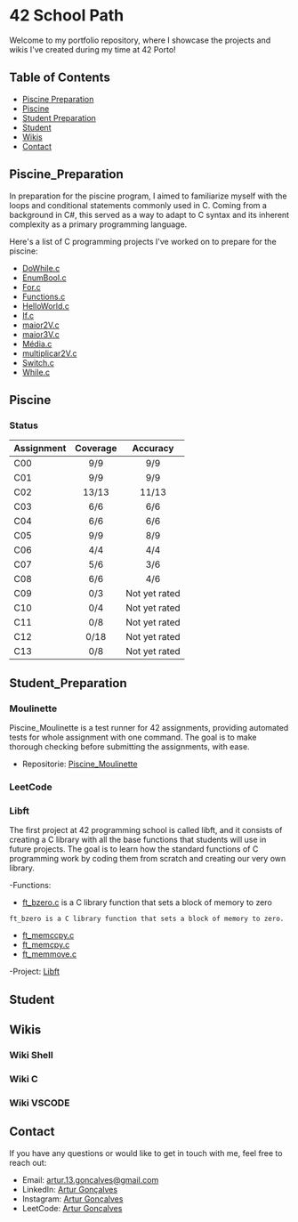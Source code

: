 # 42 School Path


Welcome to my portfolio repository, where I showcase the projects and wikis I've created during my time at 42 Porto!


## Table of Contents


- [Piscine Preparation](#piscine_preparation)
- [Piscine](#piscine)
- [Student Preparation](#student_preparation)
- [Student](#student)
- [Wikis](#wikis)
- [Contact](#contact)


## Piscine_Preparation


In preparation for the piscine program, I aimed to familiarize myself with the loops and conditional statements commonly used in C.
Coming from a background in C#, this served as a way to adapt to C syntax and its inherent complexity as a primary programming language.


Here's a list of C programming projects I've worked on to prepare for the piscine:

- [DoWhile.c](https://github.com/Arturg04/42/blob/main/Piscine_Preparation/DoWhile.c)
- [EnumBool.c](https://github.com/Arturg04/42/blob/main/Piscine_Preparation/EnumBool.c)
- [For.c](https://github.com/Arturg04/42/blob/main/Piscine_Preparation/For.c)
- [Functions.c](https://github.com/Arturg04/42/blob/main/Piscine_Preparation/Functions.c)
- [HelloWorld.c](https://github.com/Arturg04/42/blob/main/Piscine_Preparation/HelloWorld.c)
- [If.c](https://github.com/Arturg04/42/blob/main/Piscine_Preparation/If.c)
- [maior2V.c](https://github.com/Arturg04/42/blob/main/Piscine_Preparation/maior2V.c)
- [maior3V.c](https://github.com/Arturg04/42/blob/main/Piscine_Preparation/maior3V.c)
- [Média.c](https://github.com/Arturg04/42/blob/main/Piscine_Preparation/media.c)
- [multiplicar2V.c](https://github.com/Arturg04/42/blob/main/Piscine_Preparation/multiplicar2V.c)
- [Switch.c](https://github.com/Arturg04/42/blob/main/Piscine_Preparation/Switch.c)
- [While.c](https://github.com/Arturg04/42/blob/main/Piscine_Preparation/While.c)


## Piscine


### Status

| Assignment            | Coverage                   | Accuracy         |
| :-------------------- | :------------------------: | :--------------: |
| C00                   | 9/9                        | 9/9              |
| C01                   | 9/9                        | 9/9              |
| C02                   | 13/13                      | 11/13            |
| C03                   | 6/6                        | 6/6              |
| C04                   | 6/6                        | 6/6              |
| C05                   | 9/9                        | 8/9              |
| C06                   | 4/4                        | 4/4              |
| C07                   | 5/6                        | 3/6              |
| C08                   | 6/6                        | 4/6              |
| C09                   | 0/3                        | Not yet rated    |
| C10                   | 0/4                        | Not yet rated    |
| C11                   | 0/8                        | Not yet rated    |
| C12                   | 0/18                       | Not yet rated    |
| C13                   | 0/8                        | Not yet rated    |

## Student_Preparation


### Moulinette


Piscine_Moulinette is a test runner for 42 assignments, providing automated tests for whole assignment with one command. The goal is to make thorough checking before submitting the assignments, with ease.

 - Repositorie: [Piscine_Moulinette](https://github.com/Arturg04/Piscine_Moulinette)

### LeetCode

### Libft

The first project at 42 programming school is called libft, and it consists of creating a C library with all the base functions that students will use in future projects.
The goal is to learn how the standard functions of C programming work by coding them from scratch and creating our very own library.

-Functions:

- [ft_bzero.c](https://github.com/Arturg04/42/tree/main/Student_Preparation/Libft/srcs/ft_bzero.c) is a C library function that sets a block of memory to zero
```
ft_bzero is a C library function that sets a block of memory to zero.
``` 

- [ft_memccpy.c](https://github.com/Arturg04/42/tree/main/Student_Preparation/Libft/srcs/ft_memccpy.c)
- [ft_memcpy.c](https://github.com/Arturg04/42/tree/main/Student_Preparation/Libft/srcs/ft_memcpy.c)
- [ft_memmove.c](https://github.com/Arturg04/42/tree/main/Student_Preparation/Libft/srcs/ft_memmove)



-Project: [Libft](https://github.com/Arturg04/42/tree/main/Student_Preparation/Libft)

## Student


## Wikis

### Wiki Shell
### Wiki C
### Wiki VSCODE


## Contact

If you have any questions or would like to get in touch with me, feel free to reach out:

- Email: artur.13.goncalves@gmail.com
- LinkedIn: [Artur Gonçalves](https://www.linkedin.com/in/arturg04/)
- Instagram: [Artur Gonçalves](https://www.instagram.com/arturg04/)
- LeetCode: [Artur Gonçalves](https://www.leetcode.com/Arturg04/)

